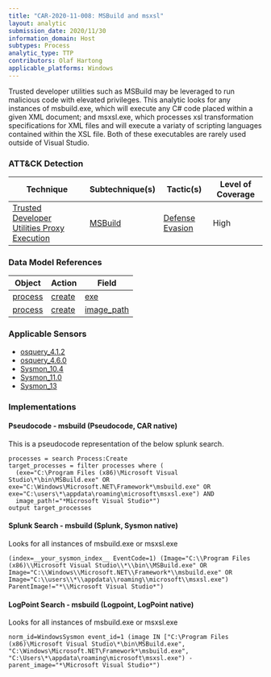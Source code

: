 ```yaml
---
title: "CAR-2020-11-008: MSBuild and msxsl"
layout: analytic
submission_date: 2020/11/30
information_domain: Host
subtypes: Process
analytic_type: TTP
contributors: Olaf Hartong
applicable_platforms: Windows
---
```


Trusted developer utilities such as MSBuild may be leveraged to run malicious code with elevated privileges. This analytic looks for any instances of msbuild.exe, which will execute any C# code placed within a given XML document; and msxsl.exe, which processes xsl transformation specifications for XML files and will execute a variaty of scripting languages contained within the XSL file. Both of these executables are rarely used outside of Visual Studio.


### ATT&CK Detection

|Technique|Subtechnique(s)|Tactic(s)|Level of Coverage|
|---|---|---|---|
|[Trusted Developer Utilities Proxy Execution](https://attack.mitre.org/techniques/T1127/)|[MSBuild](https://attack.mitre.org/techniques/T1127/001/)|[Defense Evasion](https://attack.mitre.org/tactics/TA0005/)|High|

### Data Model References

|Object|Action|Field|
|---|---|---|
|[process](/data_model/process) | [create](/data_model/process#create) | [exe](/data_model/process#exe) |
|[process](/data_model/process) | [create](/data_model/process#create) | [image_path](/data_model/process#image_path) |


### Applicable Sensors

- [osquery_4.1.2](/sensors/osquery_4.1.2)
- [osquery_4.6.0](/sensors/osquery_4.6.0)
- [Sysmon_10.4](/sensors/Sysmon_10.4)
- [Sysmon_11.0](/sensors/Sysmon_11.0)
- [Sysmon_13](/sensors/Sysmon_13)

### Implementations

#### Pseudocode - msbuild (Pseudocode, CAR native)


This is a pseudocode representation of the below splunk search.


```
processes = search Process:Create
target_processes = filter processes where (
  (exe="C:\Program Files (x86)\Microsoft Visual Studio\*\bin\MSBuild.exe" OR exe="C:\Windows\Microsoft.NET\Framework*\msbuild.exe" OR exe="C:\users\*\appdata\roaming\microsoft\msxsl.exe") AND
  image_path!="*Microsoft Visual Studio*")
output target_processes
```


#### Splunk Search - msbuild (Splunk, Sysmon native)


Looks for all instances of msbuild.exe or msxsl.exe


```
(index=__your_sysmon_index__ EventCode=1) (Image="C:\\Program Files (x86)\\Microsoft Visual Studio\\*\\bin\\MSBuild.exe" OR Image="C:\\Windows\\Microsoft.NET\\Framework*\\msbuild.exe" OR Image="C:\\users\\*\\appdata\\roaming\\microsoft\\msxsl.exe") ParentImage!="*\\Microsoft Visual Studio*")
```


#### LogPoint Search - msbuild (Logpoint, LogPoint native)


Looks for all instances of msbuild.exe or msxsl.exe


```
norm_id=WindowsSysmon event_id=1 (image IN ["C:\Program Files (x86)\Microsoft Visual Studio\*\bin\MSBuild.exe", "C:\Windows\Microsoft.NET\Framework*\msbuild.exe", "C:\Users\*\appdata\roaming\microsoft\msxsl.exe") -parent_image="*\Microsoft Visual Studio*")
```




